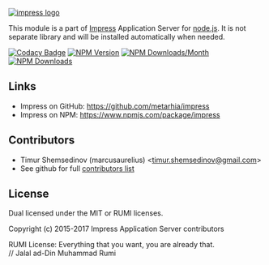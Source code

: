 [![impress logo](http://habrastorage.org/files/d67/1b3/be5/d671b3be591d47a9bd10fe857e9d5319.png)](https://github.com/metarhia/impress-cli)

This module is a part of [Impress](https://github.com/metarhia/impress-cli)
Application Server for [node.js](http://nodejs.org). It is not separate
library and will be installed automatically when needed.

[![Codacy Badge](https://www.codacy.com/project/badge/4c2d13d88de14535889db48b25c8e054)](https://www.codacy.com/app/metarhia/impress-cli)
[![NPM Version](https://badge.fury.io/js/impress-cli.svg)](https://badge.fury.io/js/impress-cli)
[![NPM Downloads/Month](https://img.shields.io/npm/dm/impress-cli.svg)](https://www.npmjs.com/package/impress-cli)
[![NPM Downloads](https://img.shields.io/npm/dt/impress-cli.svg)](https://www.npmjs.com/package/impress-cli)

## Links

- Impress on GitHub: https://github.com/metarhia/impress
- Impress on NPM: https://www.npmjs.com/package/impress

## Contributors

- Timur Shemsedinov (marcusaurelius) &lt;timur.shemsedinov@gmail.com&gt;
- See github for full [contributors list](https://github.com/metarhia/impress-cli/graphs/contributors)

## License

Dual licensed under the MIT or RUMI licenses.

Copyright (c) 2015-2017 Impress Application Server contributors

RUMI License: Everything that you want, you are already that.  
// Jalal ad-Din Muhammad Rumi
